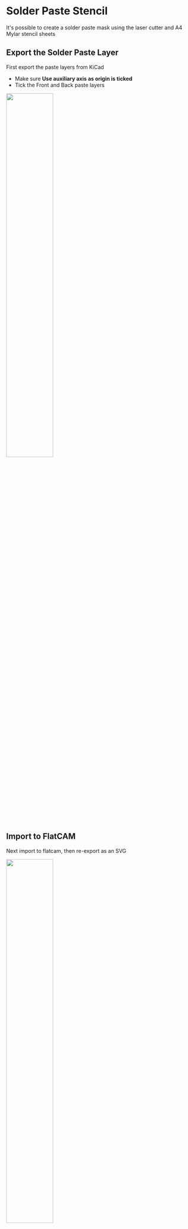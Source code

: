 # Solder Paste Stencil

It's possible to create a solder paste mask using the laser cutter and A4 Mylar stencil sheets

## Export the Solder Paste Layer

First export the paste layers from KiCad

  * Make sure **Use auxiliary axis as origin is ticked**
  * Tick the Front and Back paste layers

<a href="../../images/PCB/KiCad/KiCad-Paste1.png"><img src="../../images/PCB/KiCad/KiCad-Paste1.png" height="50%" width="50%" ></a> <br>

## Import to FlatCAM

Next import to flatcam, then re-export as an SVG

<a href="../../images/PCB/FlatCAM/FlatCAM-Paste1.png"><img src="../../images/PCB/FlatCAM/FlatCAM-Paste1.png" height="50%" width="50%" ></a> <br>

## Import to Visicut

Finaly drag and drop the svg into Visicut and use Map by colour

TODO see if Engrave Solid is the best option even though we're cutting through for accuracy
also what power to use?

<a href="../../images/PCB/Visicut/Visicut-Paste1.png"><img src="../../images/PCB/Visicut/Visicut-Paste1.png" height="50%" width="50%" ></a> <br>